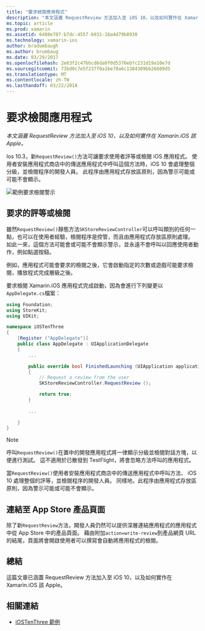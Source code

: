 ```yaml
---
title: "要求檢閱應用程式"
description: "本文涵蓋 RequestReview 方法加入至 iOS 10，以及如何實作在 Xamarin.iOS 該 Apple。"
ms.topic: article
ms.prod: xamarin
ms.assetid: 6408e707-b7dc-4557-b931-16a4d79b8930
ms.technology: xamarin-ios
author: bradumbaugh
ms.author: brumbaug
ms.date: 03/29/2017
ms.openlocfilehash: 2e63f2c47bbcd6da0f0d5370ebfc231d19a10e7d
ms.sourcegitcommit: 73bd0c7e5f237f0a1be70a6c1384309bb26609d5
ms.translationtype: MT
ms.contentlocale: zh-TW
ms.lasthandoff: 03/22/2018
---
```

# <a name="request-app-review"></a>要求檢閱應用程式

_本文涵蓋 RequestReview 方法加入至 iOS 10，以及如何實作在 Xamarin.iOS 該 Apple。_

Ios 10.3，新`RequestReview()`方法可讓要求使用者評等或檢閱 iOS 應用程式。 使用者安裝應用程式商店中的傳送應用程式中呼叫這個方法時，iOS 10 會處理整個分級，並檢閱程序的開發人員。 此程序由應用程式存放區原則，因為警示可能或可能不會顯示。

![](request-app-review-images/review01.png "範例要求檢閱警示")

## <a name="requesting-a-rating-or-review"></a>要求的評等或檢閱

雖然`RequestReview()`靜態方法`SKStoreReviewController`可以呼叫類別的任何一點，也可以在使用者經驗，檢閱程序是控管，而且由應用程式存放區原則處理。 如此一來，這個方法可能會或可能不會顯示警示，並永遠不會呼叫以回應使用者動作，例如點選按鈕。

例如，應用程式可能會要求的檢閱之後，它會啟動指定的次數或遊戲可能要求檢閱，播放程式完成層級之後。

要求檢閱 Xamarin.iOS 應用程式完成啟動，因為會進行下列變更以`AppDelegate.cs`檔案：

```csharp
using Foundation;
using StoreKit;
using UIKit;

namespace iOSTenThree
{
    [Register ("AppDelegate")]
    public class AppDelegate : UIApplicationDelegate
    {
        ...

        public override bool FinishedLaunching (UIApplication application, NSDictionary launchOptions)
        {
            // Request a review from the user
            SKStoreReviewController.RequestReview ();

            return true;
        }
        
        ...
        
    }
}
```

> [!NOTE]
> 呼叫`RequestReview()`在置中的開發應用程式將一律顯示分級並檢閱對話方塊，以便進行測試。 這不適用於已散發到 TestFlight，將會忽略方法呼叫的應用程式。

當`RequestReview()`使用者安裝應用程式商店中的傳送應用程式中呼叫方法、 iOS 10 處理整個的評等，並檢閱程序的開發人員。 同樣地，此程序由應用程式存放區原則，因為警示可能或可能不會顯示。

## <a name="linking-to-an-app-store-product-page"></a>連結至 App Store 產品頁面 

除了新`RequestReview`方法，開發人員仍然可以提供深層連結應用程式的應用程式中從 App Store 中的產品頁面。 藉由附加`action=write-review`到產品網頁 URL 的結尾，頁面將會開啟使用者可以撰寫會自動將應用程式的檢閱。 

## <a name="summary"></a>總結

這篇文章已涵蓋 RequestReview 方法加入至 iOS 10，以及如何實作在 Xamarin.iOS 該 Apple。



## <a name="related-links"></a>相關連結

- [iOSTenThree 範例](https://developer.xamarin.com/samples/ios/iOS10/iOSTenThree)
